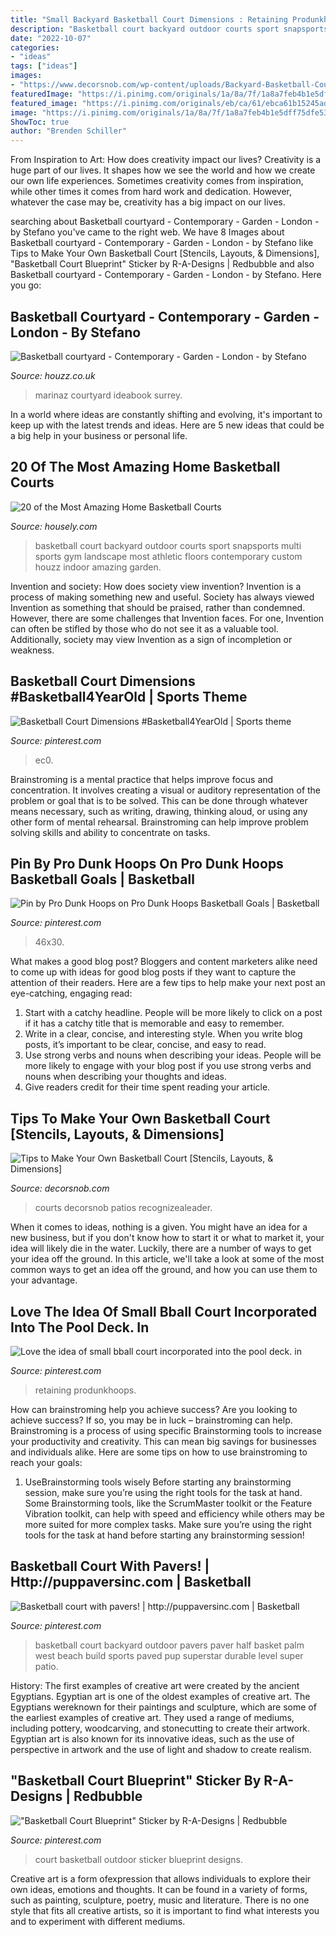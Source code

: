 ```yaml
---
title: "Small Backyard Basketball Court Dimensions : Retaining Produnkhoops"
description: "Basketball court backyard outdoor courts sport snapsports multi sports gym landscape most athletic floors contemporary custom houzz indoor amazing garden"
date: "2022-10-07"
categories:
- "ideas"
tags: ["ideas"]
images:
- "https://www.decorsnob.com/wp-content/uploads/Backyard-Basketball-Court-Ideas.jpg"
featuredImage: "https://i.pinimg.com/originals/1a/8a/7f/1a8a7feb4b1e5dff75dfe5301f545763.jpg"
featured_image: "https://i.pinimg.com/originals/eb/ca/61/ebca61b15245ad4c2b7159ddda7b1e5a.jpg"
image: "https://i.pinimg.com/originals/1a/8a/7f/1a8a7feb4b1e5dff75dfe5301f545763.jpg"
ShowToc: true
author: "Brenden Schiller"
---
```



From Inspiration to Art: How does creativity impact our lives?
Creativity is a huge part of our lives. It shapes how we see the world and how we create our own life experiences. Sometimes creativity comes from inspiration, while other times it comes from hard work and dedication. However, whatever the case may be, creativity has a big impact on our lives.

	

		
searching about Basketball courtyard - Contemporary - Garden - London - by Stefano you've came to the right web. We have 8 Images about Basketball courtyard - Contemporary - Garden - London - by Stefano like Tips to Make Your Own Basketball Court [Stencils, Layouts, &amp; Dimensions], &quot;Basketball Court Blueprint&quot; Sticker by R-A-Designs | Redbubble and also Basketball courtyard - Contemporary - Garden - London - by Stefano. Here you go:
		
    
## Basketball Courtyard - Contemporary - Garden - London - By Stefano

<img loading=lazy src="https://st.hzcdn.com/simgs/pictures/gardens/basketball-courtyard-stefano-marinaz-landscape-architecture-img~4b916ebc0a639bbb_4-4617-1-2456c66.jpg" onerror="this.onerror=null;this.src='https://tse2.mm.bing.net/th?id=OIP.SUgltPLDAlwpAC3MaaWLXwHaFj&amp;pid=15.1';" alt="Basketball courtyard - Contemporary - Garden - London - by Stefano">

_Source: houzz.co.uk_

>marinaz courtyard ideabook surrey. 

	

In a world where ideas are constantly shifting and evolving, it's important to keep up with the latest trends and ideas. Here are 5 new ideas that could be a big help in your business or personal life.

    
## 20 Of The Most Amazing Home Basketball Courts

<img loading=lazy src="https://a5j0u479x2t4e35gducjhz15-wpengine.netdna-ssl.com/wp-content/uploads/2015/04/contemporary-landscape.jpg" onerror="this.onerror=null;this.src='https://tse3.mm.bing.net/th?id=OIP.uQaJS6Yuc2Rn9VtPxcUsIwHaFj&amp;pid=15.1';" alt="20 of the Most Amazing Home Basketball Courts">

_Source: housely.com_

>basketball court backyard outdoor courts sport snapsports multi sports gym landscape most athletic floors contemporary custom houzz indoor amazing garden. 

	

Invention and society: How does society view invention?
Invention is a process of making something new and useful. Society has always viewed Invention as something that should be praised, rather than condemned. However, there are some challenges that Invention faces. For one, Invention can often be stifled by those who do not see it as a valuable tool. Additionally, society may view Invention as a sign of incompletion or weakness.

    
## Basketball Court Dimensions #Basketball4YearOld | Sports Theme

<img loading=lazy src="https://i.pinimg.com/originals/eb/ca/61/ebca61b15245ad4c2b7159ddda7b1e5a.jpg" onerror="this.onerror=null;this.src='https://tse4.mm.bing.net/th?id=OIP.7wc7FeuO1A3cm60MTT87xQHaJ4&amp;pid=15.1';" alt="Basketball Court Dimensions #Basketball4YearOld | Sports theme">

_Source: pinterest.com_

>ec0. 

	

Brainstroming is a mental practice that helps improve focus and concentration. It involves creating a visual or auditory representation of the problem or goal that is to be solved. This can be done through whatever means necessary, such as writing, drawing, thinking aloud, or using any other form of mental rehearsal. Brainstroming can help improve problem solving skills and ability to concentrate on tasks.

    
## Pin By Pro Dunk Hoops On Pro Dunk Hoops Basketball Goals | Basketball

<img loading=lazy src="https://i.pinimg.com/736x/c3/55/f5/c355f546e80e22a86aadfcc05444d933--basketball-goals-back-yard.jpg" onerror="this.onerror=null;this.src='https://tse2.mm.bing.net/th?id=OIP.Bi0zee1noaUxDcMuIsLqAwHaFi&amp;pid=15.1';" alt="Pin by Pro Dunk Hoops on Pro Dunk Hoops Basketball Goals | Basketball">

_Source: pinterest.com_

>46x30. 

	

What makes a good blog post?
Bloggers and content marketers alike need to come up with ideas for good blog posts if they want to capture the attention of their readers. Here are a few tips to help make your next post an eye-catching, engaging read: 
1. Start with a catchy headline. People will be more likely to click on a post if it has a catchy title that is memorable and easy to remember.
2. Write in a clear, concise, and interesting style. When you write blog posts, it’s important to be clear, concise, and easy to read.
3. Use strong verbs and nouns when describing your ideas. People will be more likely to engage with your blog post if you use strong verbs and nouns when describing your thoughts and ideas.
4. Give readers credit for their time spent reading your article.

    
## Tips To Make Your Own Basketball Court [Stencils, Layouts, &amp; Dimensions]

<img loading=lazy src="https://www.decorsnob.com/wp-content/uploads/Backyard-Basketball-Court-Ideas.jpg" onerror="this.onerror=null;this.src='https://tse2.mm.bing.net/th?id=OIP.1C-zd-6nNw74XyV-FwichQHaE8&amp;pid=15.1';" alt="Tips to Make Your Own Basketball Court [Stencils, Layouts, &amp; Dimensions]">

_Source: decorsnob.com_

>courts decorsnob patios recognizealeader. 

	

When it comes to ideas, nothing is a given. You might have an idea for a new business, but if you don't know how to start it or what to market it, your idea will likely die in the water. Luckily, there are a number of ways to get your idea off the ground. In this article, we'll take a look at some of the most common ways to get an idea off the ground, and how you can use them to your advantage.

    
## Love The Idea Of Small Bball Court Incorporated Into The Pool Deck. In

<img loading=lazy src="https://i.pinimg.com/originals/76/84/1d/76841dfe4ba52a4f3e949df1293d7848.jpg" onerror="this.onerror=null;this.src='https://tse1.mm.bing.net/th?id=OIP.XwJD3k70YbsqOrSowTpEfAHaJ6&amp;pid=15.1';" alt="Love the idea of small bball court incorporated into the pool deck. in">

_Source: pinterest.com_

>retaining produnkhoops. 

	

How can brainstroming help you achieve success?
Are you looking to achieve success? If so, you may be in luck – brainstroming can help. Brainstroming is a process of using specific Brainstorming tools to increase your productivity and creativity. This can mean big savings for businesses and individuals alike. Here are some tips on how to use brainstroming to reach your goals: 
1. UseBrainstorming tools wisely 
Before starting any brainstorming session, make sure you’re using the right tools for the task at hand. Some Brainstorming tools, like the ScrumMaster toolkit or the Feature Vibration toolkit, can help with speed and efficiency while others may be more suited for more complex tasks. Make sure you’re using the right tools for the task at hand before starting any brainstorming session! 

    
## Basketball Court With Pavers! | Http://puppaversinc.com | Basketball

<img loading=lazy src="https://i.pinimg.com/originals/1a/8a/7f/1a8a7feb4b1e5dff75dfe5301f545763.jpg" onerror="this.onerror=null;this.src='https://tse2.mm.bing.net/th?id=OIP.pcITnhu5teu3Ei9tdsLTCgHaJ3&amp;pid=15.1';" alt="Basketball court with pavers! | http://puppaversinc.com | Basketball">

_Source: pinterest.com_

>basketball court backyard outdoor pavers paver half basket palm west beach build sports paved pup superstar durable level super patio. 

	

History: The first examples of creative art were created by the ancient Egyptians.
Egyptian art is one of the oldest examples of creative art. The Egyptians wereknown for their paintings and sculpture, which are some of the earliest examples of creative art. They used a range of mediums, including pottery, woodcarving, and stonecutting to create their artwork. Egyptian art is also known for its innovative ideas, such as the use of perspective in artwork and the use of light and shadow to create realism.

    
## &quot;Basketball Court Blueprint&quot; Sticker By R-A-Designs | Redbubble

<img loading=lazy src="https://i.pinimg.com/736x/36/da/a1/36daa1d2a57b771f92ea22946f4ea33c.jpg" onerror="this.onerror=null;this.src='https://tse3.mm.bing.net/th?id=OIP.VXanK-pbNad5t8T4isgjGAHaJ3&amp;pid=15.1';" alt="&quot;Basketball Court Blueprint&quot; Sticker by R-A-Designs | Redbubble">

_Source: pinterest.com_

>court basketball outdoor sticker blueprint designs. 

	

Creative art is a form ofexpression that allows individuals to explore their own ideas, emotions and thoughts. It can be found in a variety of forms, such as painting, sculpture, poetry, music and literature. There is no one style that fits all creative artists, so it is important to find what interests you and to experiment with different mediums.


